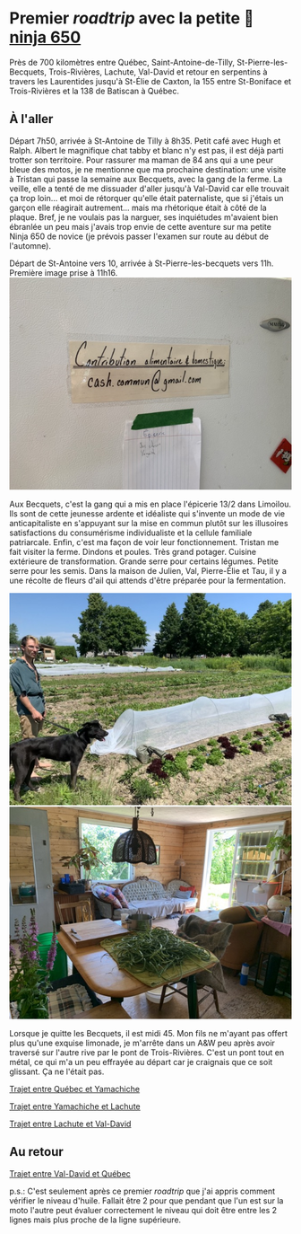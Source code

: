 # Premier *roadtrip* avec la petite 🥷 [ninja 650](https://www.kawasaki.ca/en-ca/motorcycle/ninja/sport/ninja-650/2021-ninja-650-abs)

Près de 700 kilomètres entre Québec, Saint-Antoine-de-Tilly, St-Pierre-les-Becquets, Trois-Rivières, Lachute, Val-David et retour en serpentins à travers les Laurentides jusqu'à St-Élie de Caxton, la 155 entre St-Boniface et Trois-Rivières et la 138 de Batiscan à Québec.

## À l'aller
Départ 7h50, arrivée à St-Antoine de Tilly à 8h35.
Petit café avec Hugh et Ralph.
Albert le magnifique chat tabby et blanc n'y est pas, il est déjà parti trotter son territoire.
Pour rassurer ma maman de 84 ans qui a une peur bleue des motos, je ne mentionne que ma prochaine destination: une visite à Tristan qui passe la semaine aux Becquets, avec la gang de la ferme. La veille, elle a tenté de me dissuader d'aller jusqu'à Val-David car elle trouvait ça trop loin... et moi de rétorquer qu'elle était paternaliste, que si j'étais un garçon elle réagirait autrement... mais ma rhétorique était à côté de la plaque. Bref, je ne voulais pas la narguer, ses inquiétudes m'avaient bien ébranlée un peu mais j'avais trop envie de cette aventure sur ma petite Ninja 650 de novice (je prévois passer l'examen sur route au début de l'automne).

Départ de St-Antoine vers 10, arrivée à St-Pierre-les-becquets vers 11h.
Première image prise à 11h16. 
![Contribution alimentaire et domestique (adresse courriel sur le frigo)](./first-roadtrip/aux-becquets_caisse-commune.jpeg)

Aux Becquets, c'est la gang qui a mis en place l'épicerie 13/2 dans Limoilou. Ils sont de cette jeunesse ardente et idéaliste qui s'invente un mode de vie anticapitaliste en s'appuyant sur la mise en commun plutôt sur les illusoires satisfactions du consumérisme individualiste et la cellule familiale patriarcale. Enfin, c'est ma façon de voir leur fonctionnement. Tristan me fait visiter la ferme. Dindons et poules. Très grand potager. Cuisine extérieure de transformation. Grande serre pour certains légumes. Petite serre pour les semis. Dans la maison de Julien, Val, Pierre-Élie et Tau, il y a une récolte de fleurs d'ail qui attends d'être préparée pour la fermentation.

![Tristan me fait visiter la ferme.](./first-roadtrip/fistou-me-fait-visiter.jpeg)
![Une récolte de fleurs d'ail qui attends d'être préparée pour la fermentation](./first-roadtrip/bouquet-de-salicaire-et-fleurs-d-ail.jpeg)

Lorsque je quitte les Becquets, il est midi 45.
Mon fils ne m'ayant pas offert plus qu'une exquise limonade, je m'arrête dans un A&W peu après avoir traversé sur l'autre rive par le pont de Trois-Rivières. C'est un pont tout en métal, ce qui m'a un peu effrayée au départ car je craignais que ce soit glissant. Ça ne l'était pas. 

[Trajet entre Québec et Yamachiche](https://goo.gl/maps/FqU2A8ZJBvZRjGF48)

[Trajet entre Yamachiche et Lachute](https://goo.gl/maps/NPWutPZrx2rg5QWF7)

[Trajet entre Lachute et Val-David](https://goo.gl/maps/FWPT83S3NuC9amEM8)

## Au retour

[Trajet entre Val-David et Québec](https://goo.gl/maps/1eBh1e144kQNXvff7)

p.s.: C'est seulement après ce premier *roadtrip* que j'ai appris comment vérifier le niveau d'huile. Fallait être 2 pour que pendant que l'un est sur la moto l'autre peut évaluer correctement le niveau qui doit être entre les 2 lignes mais plus proche de la ligne supérieure.